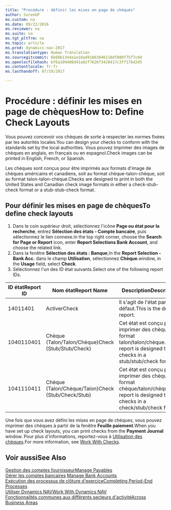 ```yaml
---
title: "Procédure : définir les mises en page de chèques"
author: SorenGP
ms.custom: na
ms.date: 09/22/2016
ms.reviewer: na
ms.suite: na
ms.tgt_pltfrm: na
ms.topic: article
ms.prod: dynamics-nav-2017
ms.translationtype: Human Translation
ms.sourcegitcommit: 6b60b1344a1e18ad91863046110df880f75f7c04
ms.openlocfilehash: bf6a109400d41a02f7626f3428417c3ff176d245
ms.contentlocale: fr-fr
ms.lasthandoff: 07/19/2017

---
```


# <a name="how-to-define-check-layouts"></a><span data-ttu-id="b399d-102">Procédure : définir les mises en page de chèques</span><span class="sxs-lookup"><span data-stu-id="b399d-102">How to: Define Check Layouts</span></span>

<span data-ttu-id="b399d-103">Vous pouvez concevoir vos chèques de sorte à respecter les normes fixées par les autorités locales.</span><span class="sxs-lookup"><span data-stu-id="b399d-103">You can design your checks to conform with the standards set by the local authorities.</span></span> <span data-ttu-id="b399d-104">Vous pouvez imprimer des images de chèques en anglais, en français ou en espagnol.</span><span class="sxs-lookup"><span data-stu-id="b399d-104">Check images can be printed in English, French, or Spanish.</span></span>

<span data-ttu-id="b399d-105">Les chèques sont conçus pour être imprimés aux formats d'image de chèques américains et canadiens, soit au format chèque-talon-chèque, soit au format talon-talon-chèque.</span><span class="sxs-lookup"><span data-stu-id="b399d-105">Checks are designed to print in both the United States and Canadian check image formats in either a check-stub-check format or a stub-stub-check format.</span></span>

## <a name="to-define-check-layouts"></a><span data-ttu-id="b399d-106">Pour définir les mises en page de chèques</span><span class="sxs-lookup"><span data-stu-id="b399d-106">To define check layouts</span></span>
1. <span data-ttu-id="b399d-107">Dans le coin supérieur droit, sélectionnez l'icône **Page ou état pour la recherche**, entrez **Sélection des états - Compte bancaire**, puis sélectionnez le lien connexe.</span><span class="sxs-lookup"><span data-stu-id="b399d-107">In the top right corner, choose the **Search for Page or Report** icon, enter **Report Selections Bank Account**, and choose the related link.</span></span>
2. <span data-ttu-id="b399d-108">Dans la fenêtre **Sélection des états : Banque**,</span><span class="sxs-lookup"><span data-stu-id="b399d-108">In the **Report Selection - Bank Acc.**</span></span> <span data-ttu-id="b399d-109">dans le champ **Utilisation**, sélectionnez **Chèque**.</span><span class="sxs-lookup"><span data-stu-id="b399d-109">window, in the **Usage** field, select **Check**.</span></span>
3. <span data-ttu-id="b399d-110">Sélectionnez l'un des ID état suivants.</span><span class="sxs-lookup"><span data-stu-id="b399d-110">Select one of the following report IDs.</span></span>

| <span data-ttu-id="b399d-111">ID état</span><span class="sxs-lookup"><span data-stu-id="b399d-111">Report ID</span></span>   | <span data-ttu-id="b399d-112">Nom état</span><span class="sxs-lookup"><span data-stu-id="b399d-112">Report Name</span></span>   | <span data-ttu-id="b399d-113">Description</span><span class="sxs-lookup"><span data-stu-id="b399d-113">Description</span></span> |
|-------------|---------------|-------------|
|<span data-ttu-id="b399d-114">1401</span><span class="sxs-lookup"><span data-stu-id="b399d-114">1401</span></span>|<span data-ttu-id="b399d-115">Activer</span><span class="sxs-lookup"><span data-stu-id="b399d-115">Check</span></span>|<span data-ttu-id="b399d-116">Il s'agit de l'état par défaut.</span><span class="sxs-lookup"><span data-stu-id="b399d-116">This is the default report.</span></span>|
|<span data-ttu-id="b399d-117">10401</span><span class="sxs-lookup"><span data-stu-id="b399d-117">10401</span></span>|<span data-ttu-id="b399d-118">Chèque (Talon/Talon/Chèque)</span><span class="sxs-lookup"><span data-stu-id="b399d-118">Check (Stub/Stub/Check)</span></span>|<span data-ttu-id="b399d-119">Cet état est conçu pour imprimer des chèques au format talon/talon/chèque.</span><span class="sxs-lookup"><span data-stu-id="b399d-119">This report is designed to print checks in a stub/stub/check format.</span></span>|
|<span data-ttu-id="b399d-120">10411</span><span class="sxs-lookup"><span data-stu-id="b399d-120">10411</span></span>|<span data-ttu-id="b399d-121">Chèque (Talon/Chèque/Talon)</span><span class="sxs-lookup"><span data-stu-id="b399d-121">Check (Stub/Check/Stub)</span></span>|<span data-ttu-id="b399d-122">Cet état est conçu pour imprimer des chèques au format chèque/talon/chèque.</span><span class="sxs-lookup"><span data-stu-id="b399d-122">This report is designed to print checks in a check/stub/check format.</span></span>|

<span data-ttu-id="b399d-123">Une fois que vous avez défini les mises en page de chèques, vous pouvez imprimer des chèques à partir de la fenêtre **Feuille paiement**.</span><span class="sxs-lookup"><span data-stu-id="b399d-123">When you have set up check layouts, you can print checks from the **Payment Journal** window.</span></span> <span data-ttu-id="b399d-124">Pour plus d'informations, reportez-vous à [Utilisation des chèques](payables-how-work-checks.md).</span><span class="sxs-lookup"><span data-stu-id="b399d-124">For more information, see [Work With Checks](payables-how-work-checks.md).</span></span>

## <a name="see-also"></a><span data-ttu-id="b399d-125">Voir aussi</span><span class="sxs-lookup"><span data-stu-id="b399d-125">See Also</span></span>
[<span data-ttu-id="b399d-126">Gestion des comptes fournisseur</span><span class="sxs-lookup"><span data-stu-id="b399d-126">Manage Payables</span></span>](payables-manage-payables.md)  
<span data-ttu-id="b399d-127">[Gérer les comptes bancaires](bank-manage-bank-accounts.md) </span><span class="sxs-lookup"><span data-stu-id="b399d-127">[Manage Bank Accounts](bank-manage-bank-accounts.md) </span></span>  
[<span data-ttu-id="b399d-128">Exécution des processus de clôture d'exercice</span><span class="sxs-lookup"><span data-stu-id="b399d-128">Completing Period-End Processes</span></span>](year-how-complete-period-end-processes.md)  
[<span data-ttu-id="b399d-129">Utiliser Dynamics NAV</span><span class="sxs-lookup"><span data-stu-id="b399d-129">Work With Dynamics NAV</span></span>](ui-work-product.md)  
[<span data-ttu-id="b399d-130">Fonctionnalités communes aux différents secteurs d'activité</span><span class="sxs-lookup"><span data-stu-id="b399d-130">Across Business Areas</span></span>](ui-across-business-areas.md)

